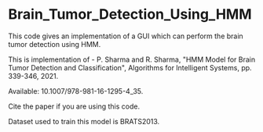 # Brain_Tumor_Detection_Using_HMM
This code gives an implementation of a GUI which can perform the brain tumor detection using HMM. 

This is implementation of - P. Sharma and R. Sharma, "HMM Model for Brain Tumor Detection and Classification", Algorithms for Intelligent Systems, pp. 339-346, 2021. 

Available: 10.1007/978-981-16-1295-4_35. 


Cite the paper if you are using this code. 

Dataset used to train this model is BRATS2013.
